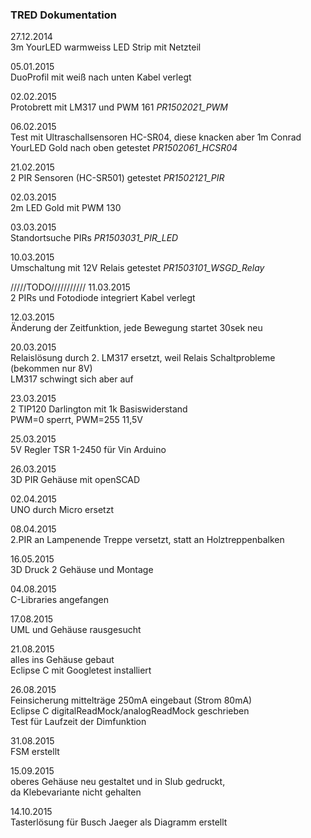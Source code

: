 ### TRED Dokumentation

27.12.2014  
3m YourLED warmweiss LED Strip mit Netzteil

05.01.2015  
DuoProfil mit weiß nach unten
Kabel verlegt

02.02.2015  
Protobrett mit LM317 und PWM 161
*PR1502021_PWM*

06.02.2015  
Test mit Ultraschallsensoren HC-SR04, diese knacken aber
1m Conrad YourLED Gold nach oben getestet
*PR1502061_HCSR04*

21.02.2015  
2 PIR Sensoren (HC-SR501) getestet
*PR1502121_PIR*

02.03.2015  
2m LED Gold mit PWM 130

03.03.2015  
Standortsuche PIRs
*PR1503031_PIR_LED*

10.03.2015  
Umschaltung mit 12V Relais getestet
*PR1503101_WSGD_Relay*

/////TODO///////////
11.03.2015  
2 PIRs und Fotodiode integriert
Kabel verlegt

12.03.2015  
Änderung der Zeitfunktion, jede Bewegung startet 30sek neu  

20.03.2015  
Relaislösung durch 2. LM317 ersetzt, weil Relais Schaltprobleme (bekommen nur 8V)  
LM317 schwingt sich aber auf

23.03.2015  
2 TIP120 Darlington mit 1k Basiswiderstand  
PWM=0 sperrt, PWM=255 11,5V  

25.03.2015  
5V Regler TSR 1-2450 für Vin Arduino  

26.03.2015  
3D PIR Gehäuse mit openSCAD  

02.04.2015  
UNO durch Micro ersetzt

08.04.2015  
2.PIR an Lampenende Treppe versetzt, statt an Holztreppenbalken

16.05.2015  
3D Druck 2 Gehäuse und Montage

04.08.2015  
C-Libraries angefangen

17.08.2015  
UML und Gehäuse rausgesucht

21.08.2015  
alles ins Gehäuse gebaut  
Eclipse C mit Googletest installiert

26.08.2015  
Feinsicherung mittelträge 250mA eingebaut (Strom 80mA)  
Eclipse C digitalReadMock/analogReadMock geschrieben  
Test für Laufzeit der Dimfunktion

31.08.2015  
FSM erstellt

15.09.2015  
oberes Gehäuse neu gestaltet und in Slub gedruckt,   
da Klebevariante nicht gehalten

14.10.2015  
Tasterlösung für Busch Jaeger als Diagramm erstellt